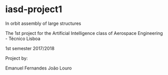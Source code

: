 # iasd-project1
In orbit assembly of large structures

The 1st project for the Artificial Intelligence class of Aerospace Engineering - Técnico Lisboa

1st semester 2017/2018

Project by:

Emanuel Fernandes
João Louro
